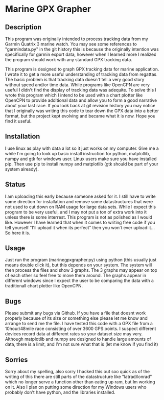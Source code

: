 # Marine GPX Grapher

## Description
This program was originally intended to process tracking data from my Garmin Quatrix 3 marine watch.  You may see some references to "garmindata.py" in the git history this is because the originally intention was specifically for garmin export data, however when I learned more I realized the program should work with any standard GPX tracking data.

This program is designed to graph GPX tracking data for marine application.  I wrote it to get a more useful understanding of tracking data from regattas.  The basic problem is that tracking data doesn't tell a very good story without speed and/or time data.  While programs like OpenCPN are very useful I didn't find the display of tracking data was adequite.  To solve this I wrote this program which I intend to be used with a chart plotter like OpenCPN to provide additional data and allow you to form a good narrative about your last race.  If you look back at git revision history you may notice that I originally was writing this code to tear down the GPX data into a better format, but the project kept evolving and became what it is now.  Hope you find it useful.

## Installation
I use linux as play with data a lot so it just works on my computer.  Give me a while I'm going to look up basic install instruction for python, matplotlib, numpy and gtk for windows user.  Linux users make sure you have installed pip.  Then use pip to install numpy and matplotlib (gtk should be part of your system already).

## Status
I am uploading this early because someone asked for it.  I still have to write some direction for installation and remove some datastructures that were not used to cut down on RAM usage for large data sets.  While I expect this program to be very useful, and I may not put a ton of extra work into it unless there is some interrest.  This program is not as polished as I would like.  However I have learned that when it comes to writing free code if you tell yourself "I'll upload it when its perfect" then you won't ever upload it...  So here it is.

## Usage
Just run the program (marinegpxgrapher.py) using python (this usually just means double click it), but this depends on your system. The system will then process the files and show 3 graphs.  The 3 graphs may appear on top of each other so feel free to move them around.  The graphs appear in different windows since I expect the user to be comparing the data with a traditionall chart plotter like OpenCPN.

## Bugs
Please submit any bugs via Github.  If you have a file that doesnt work properly because of its size or something else please let me know and arrange to send me the file.  I have tested this code with a GPX file from a 10hour/48mile race consisting of over 3600 GPS points.  I suspect different devices record data at different rates so your dataset size may very.  Although matplotlib and numpy are designed to handle large amounts of data, there is a limit, and I'm not sure what that is (let me know if you find it)

## Sorries
Sorry about my spelling, also sorry I hacked this out soo quick as of the writing of this there are still parts of the datastructure like "latrad/lonrad" which no longer serve a function other than eating up ram, but Im working on it.  Also I plan on putting some direction for my Windows users who probably don't have python, and the libraries installed.  
